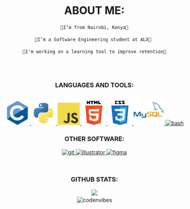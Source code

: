 <h1 align="center">ABOUT ME:</h1>
  <div align="center">
    
    🔹I’m from Nairobi, Kenya🔹
    
    🔹I’m a Software Engineering student at ALX🔹 
    
    🔹I'm working on a learning tool to improve retention🔹

  </div>


<br>

<!--<h3 align="center"> 📫 CONNECT WITH ME: </h3>
  <div align="center">
  
  [![Gmail](https://img.shields.io/badge/Gmail-D14836?style=for-the-badge&logo=gmail&logoColor=white)](https://mailto:terrymk199@gmail.com)
  [![LinkedIn](https://img.shields.io/badge/linkedin-%230077B5.svg?style=for-the-badge&logo=linkedin&logoColor=white)](https://www.linkedin.com/in/terrence-m-k-537522218/)
  [![Twitter](https://img.shields.io/badge/Twitter-%231DA1F2.svg?style=for-the-badge&logo=Twitter&logoColor=white)](https://twitter.com/codenvibes)

  </div>
-->
<br>

<h3 align="center">LANGUAGES AND TOOLS:</h3>
  <p align="center">
    <a title="C" href="https://www.cprogramming.com/" target="_blank" rel="noreferrer">
      <img src="https://raw.githubusercontent.com/devicons/devicon/master/icons/c/c-original.svg" alt="c" width="65" height="65"/>
    </a>
    <a title="python" href="https://www.python.org" target="_blank" rel="noreferrer">
      <img src="https://raw.githubusercontent.com/devicons/devicon/master/icons/python/python-original.svg" alt="python" width="65" height="65"/>
    </a>
    <a href="https://developer.mozilla.org/en-US/docs/Web/JavaScript" target="_blank" rel="noreferrer">
      <img src="https://raw.githubusercontent.com/devicons/devicon/master/icons/javascript/javascript-original.svg" alt="javascript" width="60" height="60"/>
    </a>
    <a title="html5" href="https://www.w3.org/html/" target="_blank" rel="noreferrer">
      <img src="https://raw.githubusercontent.com/devicons/devicon/master/icons/html5/html5-original-wordmark.svg" alt="html5" width="65" height="65"/>
    </a>
    <a title="css3" href="https://www.w3schools.com/css/" target="_blank" rel="noreferrer">
      <img src="https://raw.githubusercontent.com/devicons/devicon/master/icons/css3/css3-original-wordmark.svg" alt="css3" width="65" height="65"/>
    </a>
    <a title="mysql" href="https://www.mysql.com/" target="_blank" rel="noreferrer">
      <img src="https://raw.githubusercontent.com/devicons/devicon/master/icons/mysql/mysql-original-wordmark.svg" alt="mysql" width="80" height="80"/>
    </a>
    <a title="bash" href="https://www.gnu.org/software/bash/" target="_blank" rel="noreferrer">
      <img src="https://www.vectorlogo.zone/logos/gnu_bash/gnu_bash-icon.svg" alt="bash" width="65" height="65"/>
    </a>
  </p>

<!--
<h3 align="center">FRONTEND:</h3>
<h3 align="center">BACKEND:</h3>
<h3 align="center">MOBILE:</h3>
<h3 align="center">DATABASE:</h3>
<h3 align="center">DEVOPS:</h3>
<h3 align="center">FRAMEWORK:</h3>
-->

<h3 align="center">OTHER SOFTWARE:</h3>
  <p align="center">
    <a title="git" href="https://git-scm.com/" target="_blank" rel="noreferrer">
      <img src="https://www.vectorlogo.zone/logos/git-scm/git-scm-icon.svg" alt="git" width="65" height="65"/>
    </a>
    <a title="illustrator" href="https://www.adobe.com/in/products/illustrator.html" target="_blank" rel="noreferrer">
      <img src="https://www.vectorlogo.zone/logos/adobe_illustrator/adobe_illustrator-icon.svg" alt="illustrator" width="65" height="65"/>
    </a>
    <a title="figma" href="https://www.figma.com/" target="_blank" rel="noreferrer">
      <img src="https://www.vectorlogo.zone/logos/figma/figma-icon.svg" alt="figma" width="65" height="65"/>
    </a>
  </p>

<br>

<h3 align="center">GITHUB STATS:</h3>

  <div align="center">
    <img width="45%" src="https://github-readme-stats.vercel.app/api/top-langs/?username=codenvibes&layout=compact&theme=dark&langs_count=15" />
  </div>
  <div align="center">
    <img width="45%" src="https://github-readme-streak-stats.herokuapp.com/?user=codenvibes&theme=dark" alt="codenvibes" />
  </div>
  
  <p align="center"></p>

    


